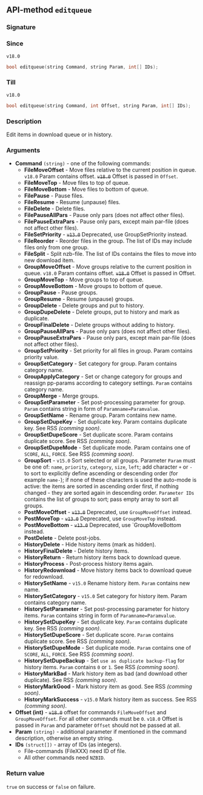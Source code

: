 ## API-method `editqueue`

### Signature

### Since 
`v18.0`
``` c++
bool editqueue(string Command, string Param, int[] IDs);
```

### Till 
`v18.0`
```c++
bool editqueue(string Command, int Offset, string Param, int[] IDs);
```

### Description
Edit items in download queue or in history.

### Arguments
- **Command** `(string)` - one of the following commands:
  - **FileMoveOffset** - Move files relative to the current position in queue. `v18.0` Param contains offset. ~~`v18.0`~~ Offset is passed in `Offset`.
  - **FileMoveTop** - Move files to top of queue.
  - **FileMoveBottom** - Move files to bottom of queue.
  - **FilePause** - Pause files.
  - **FileResume** - Resume (unpause) files.
  - **FileDelete** - Delete files.
  - **FilePauseAllPars** - Pause only pars (does not affect other files).
  - **FilePauseExtraPars** - Pause only pars, except main par-file (does not affect other files).
  - **FileSetPriority** - ~~`v13.0`~~ Deprecated, use GroupSetPriority instead.
  - **FileReorder** - Reorder files in the group. The list of IDs may include files only from one group.
  - **FileSplit** - Split nzb-file. The list of IDs contains the files to move into new download item.
  - **GroupMoveOffset** - Move groups relative to the current position in queue. `v18.0` Param contains offset. ~~`v18.0`~~ Offset is passed in Offset.
  - **GroupMoveTop** - Move groups to top of queue.
  - **GroupMoveBottom** - Move groups to bottom of queue.
  - **GroupPause** - Pause groups.
  - **GroupResume** - Resume (unpause) groups.
  - **GroupDelete** - Delete groups and put to history.
  - **GroupDupeDelete** - Delete groups, put to history and mark as duplicate.
  - **GroupFinalDelete** - Delete groups without adding to history.
  - **GroupPauseAllPars** - Pause only pars (does not affect other files).
  - **GroupPauseExtraPars** - Pause only pars, except main par-file (does not affect other files).
  - **GroupSetPriority** - Set priority for all files in group. Param contains priority value.
  - **GroupSetCategory** - Set category for group. Param contains category name.
  - **GroupApplyCategory** - Set or change category for groups and reassign pp-params according to category settings. `Param` contains category name.
  - **GroupMerge** - Merge groups.
  - **GroupSetParameter** - Set post-processing parameter for group. `Param` contains string in form of `Paramname=Paramvalue`.
  - **GroupSetName** - Rename group. Param contains new name.
  - **GroupSetDupeKey** - Set duplicate key. Param contains duplicate key. See RSS _(comming soon)_.
  - **GroupSetDupeScore** - Set duplicate score. Param contains duplicate score. See RSS _(comming soon)_.
  - **GroupSetDupeMode** - Set duplicate mode. Param contains one of `SCORE`, `ALL`, `FORCE`. See RSS _(comming soon)_.
  - **GroupSort** - `v15.0` Sort selected or all groups. Parameter `Param` must be one of: `name`, `priority`, `category`, `size`, `left`; add character `+` or `-` to sort to explicitly define ascending or descending order (for example `name-`); if none of these characters is used the auto-mode is active: the items are sorted in ascending order first, if nothing changed - they are sorted again in descending order. `Parameter IDs` contains the list of groups to sort; pass empty array to sort all groups.
  - **PostMoveOffset** - ~~`v13.0`~~ Deprecated, use `GroupMoveOffset` instead.
  - **PostMoveTop** - ~~`v13.0`~~ Deprecated, use `GroupMoveTop` instead.
  - **PostMoveBottom** - ~~`v13.0`~~ Deprecated, use `GroupMoveBottom instead.
  - **PostDelete** - Delete post-jobs.
  - **HistoryDelete** - Hide history items (mark as hidden).
  - **HistoryFinalDelete** - Delete history items.
  - **HistoryReturn** - Return history items back to download queue.
  - **HistoryProcess** - Post-process history items again.
  - **HistoryRedownload** - Move history items back to download queue for redownload.
  - **HistorySetName** - `v15.0` Rename history item. `Param` contains new name.
  - **HistorySetCategory** - `v15.0` Set category for history item. Param contains category name.
  - **HistorySetParameter** - Set post-processing parameter for history items. `Param` contains string in form of `Paramname=Paramvalue`.
  - **HistorySetDupeKey** - Set duplicate key. `Param` contains duplicate key. See RSS _(comming soon)_.
  - **HistorySetDupeScore** - Set duplicate score. `Param` contains duplicate score. See RSS _(comming soon)_.
  - **HistorySetDupeMode** - Set duplicate mode. `Param` contains one of `SCORE`, `ALL`, `FORCE`. See RSS _(comming soon)_.
  - **HistorySetDupeBackup** - Set `use as duplicate backup-flag` for history items. `Param` contains `0` or `1`. See RSS _(comming soon)_.
  - **HistoryMarkBad** - Mark history item as bad (and download other duplicate). See RSS _(comming soon)_.
  - **HistoryMarkGood** - Mark history item as good. See RSS _(comming soon)_.
  - **HistoryMarkSuccess** - `v15.0` Mark history item as success. See RSS _(comming soon)_.
- **Offset (int)** - ~~`v18.0`~~ offset for commands `FileMoveOffset` and `GroupMoveOffset`. For all other commands must be `0`. `v18.0` Offset is passed in `Param` and parameter `Offset` should not be passed at all.
- **Param** `(string)` - additional parameter if mentioned in the command description, otherwise an empty string.
- **IDs** `(struct[])` - array of IDs (as integers).
  - File-commands (FileXXX) need ID of file.
  - All other commands need `NZBID`.

### Return value
`true` on success or `false` on failure.
